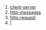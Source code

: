 1. [client-server](client-server.md)
2. [http-messages](http-messages.md)
3. [http-request](http-request.png)
4. [